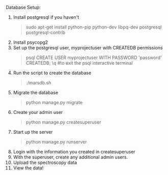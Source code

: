 Database Setup:
1. Install postgresql if you haven't
   >sudo apt-get install python-pip python-dev libpq-dev postgresql postgresql-contrib
2. Install psycopg2
3. Set up the postgresql user, myprojectuser with CREATEDB permissions
   >psql
   >CREATE USER myprojectuser WITH PASSWORD 'password' CREATEDB;
   >\q  #to exit the psql interactive terminal
4. Run the script to create the database
   >./marsdb.sh
5. Migrate the database
   >python manage.py migrate
6. Create your admin user
   >python manage.py createsuperuser
7. Start up the server
   >python manage.py runserver
8. Login with the information you created in createsuperuser
9. With the superuser, create any additional admin users.
10. Upload the spectroscopy data
11. View the data!
